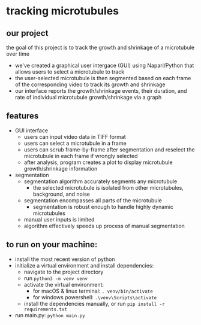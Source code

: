 # tracking microtubules
## our project
the goal of this project is to track the growth and shrinkage of a microtubule over time

- we've created a graphical user intergace (GUI) using Napari/Python that allows users to select a microtubule to track
- the user-selected microtubule is then segmented based on each frame of the corresponding video to track its growth and shrinkage
- our interface reports the growth/shrinkage events, their duration, and rate of individual microtubule growth/shrinkage via a graph


## features
- GUI interface
   - users can input video data in TIFF format
   - users can select a microtubule in a frame
   - users can scrub frame-by-frame after segmentation and reselect the microtubule in each frame if wrongly selected
   - after analysis, program creates a plot to display microtubule growth/shrinkage information
- segmentation
   - segmentation algorithm accurately segments any microtubule
      - the selected microtubule is isolated from other microtubules, background, and noise
   - segmentation encompasses all parts of the microtubule
      - segmentation is robust enough to handle highly dynamic microtubules
   - manual user inputs is limited
   - algorithm effectively speeds up process of manual segmentation


## to run on your machine:
- install the most recent version of python
- initialize a virtual environment and install dependencies:
    - navigate to the project directory
    - run `python3 -m venv venv`
    - activate the virtual environment:
        - for macOS & linux terminal: `. venv/bin/activate`
        - for windows powershell: `.\venv\Scripts\activate`
    - install the dependencies manually, or run `pip install -r requirements.txt`
- run main.py: `python main.py`
